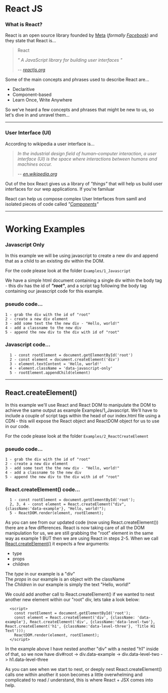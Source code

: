 # React JS

### What is React?

React is an open source library founded by [Meta](https://meta.com) (*formally [Facebook](https://facebook.com)*) and they state that React is... 
> React
>
> *" A JavaScript library for building user interfaces "*
>
> -- <cite>[reactjs.org](https://reactjs.org)</cite>

Some of the main concepts and phrases used to describe React are...
* Declaritive
* Component-based
* Learn Once, Write Anywhere


So we've heard a few concepts and phrases that might be new to us, so let's dive in and unravel them...

---
### User Interface (UI)

According to wikipedia a user interface is...

> *In the industrial design field of human–computer interaction, a user interface (UI) is the space where interactions between humans and machines occur.*
>
> -- <cite>[en.wikipedia.org](https://en.wikipedia.org/wiki/User_interface)</cite>

Out of the box React gives us a library of *"things"* that will help us build user interfaces for our wep applications. If you're familuar 

React can help us compose complex User Interfaces from samll and isolated pieces of code called *"[Components](https://reactjs.org/docs/react-component.html)"*



---

# Working Examples

### Javascript Only

In this example we will be using javascript to create a new div and append that as a child to an existing div within the DOM.

For the code please look at the folder `Examples/1_Javascript`

We have a simple html document containing a single div within the body tag - this div has the id of ***"root"***, and a script tag following the body tag containing our javascript code for this example.

### pseudo code...
```
1 - grab the div with the id of "root"
2 - create a new div element
3 - add some text the the new div - "Hello, world!"
4 - add a classname to the new div
5 - append the new div to the div with id of "root"
```

### Javascript code...
```
  1 - const rootElement = document.getElementById('root')
  2 - const element = document.createElement('div')
  3 - element.textContent = 'Hello, world!'
  4 - element.className = 'data-javascript-only'
  5 - rootElement.appendChild(element)
```

---

## React.createElement()

In this example we'll use React and React DOM to manipulate the DOM to achieve the same output as example Examples/1_Javascript. We'll have to include a couple of script tags within the head of our index.html file using a CDN -  this will expose the React object and ReactDOM object for us to use in our code.

For the code please look at the folder `Examples/2_ReactCreateElement`

### pseudo code...
```
1 - grab the div with the id of "root"
2 - create a new div element
3 - add some text the the new div - "Hello, world!"
4 - add a classname to the new div
5 - append the new div to the div with id of "root"
```

### React.createElement() code...
```
  1 - const rootElement = document.getElementById('root');
  2, 3, 4 - const element = React.createElement("div", {className:'data-example'}, "Hello, world!");
  5 - ReactDOM.render(element, rootElement);
```

As you can see from our updated code (now using React.createElement()) there are a few differences.
React is now taking care of all the DOM manipulation for us, we are still grabbing the "root" element in the same way as example 1 BUT then we are using React in steps 2-5.
When we call [React.createElement()](https://reactjs.org/docs/react-api.html#createelement) it expects a few arguments:  
-  type
-  props
-  children

The *type* in our example is a "div"  
The *props* in our example is an object with the className  
The *Children* in our example is simply the text "Hello, world!"  

We could add another call to React.createElement() if we wanted to nest another new element within our "root" div, lets take a look below:  

```
  <script>
    const rootElement = document.getElementById('root');
    const element = React.createElement('div', {className: 'data-example'}, React.createElement('div', {className:'data-level-two'}, React.createElement('h1', {className:'data-level-three'}, 'Title H1 Text')));
    ReactDOM.render(element, rootElement);
  </script>
```

In the example above I have nested another "div" with a nested "h1" inside of that, so we now have div#root -> div.data-example -> div.data-level-two -> h1.data-level-three

As you can see when we start to nest, or deeply nest React.createElement() calls one within another it soon becomes a little overwhelming and complicated to read / understand, this is where React + JSX comes into help.

